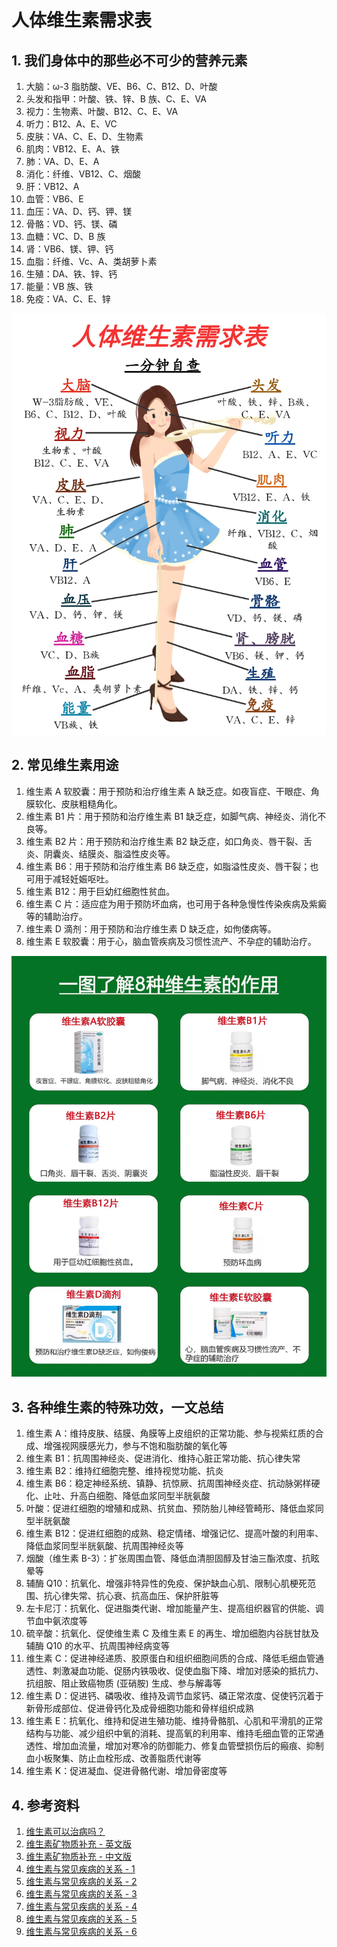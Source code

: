 # 人体维生素需求表

## 1. 我们身体中的那些必不可少的营养元素

1. 大脑：ω-3 脂肪酸、VE、B6、C、B12、D、叶酸
2. 头发和指甲：叶酸、铁、锌、B 族、C、E、VA
3. 视力：生物素、叶酸、B12、C、E、VA
4. 听力：B12、A、E、VC
5. 皮肤：VA、C、E、D、生物素
6. 肌肉：VB12、E、A、铁
7. 肺：VA、D、E、A
8. 消化：纤维、VB12、C、烟酸
9. 肝：VB12、A
10. 血管：VB6、E
11. 血压：VA、D、钙、钾、镁
12. 骨骼：VD、钙、镁、磷
13. 血糖：VC、D、B 族
14. 肾：VB6、镁、钾、钙
15. 血脂：纤维、Vc、A、类胡萝卜素
16. 生殖：DA、铁、锌、钙
17. 能量：VB 族、铁
18. 免疫：VA、C、E、锌

![人体所需维生素一览表](/pics/9_1_weishengsu.jpeg)

## 2. 常见维生素用途

1. 维生素 A 软胶囊：用于预防和治疗维生素 A 缺乏症。如夜盲症、干眼症、角膜软化、皮肤粗糙角化。
2. 维生素 B1 片：用于预防和治疗维生素 B1 缺乏症，如脚气病、神经炎、消化不良等。
3. 维生素 B2 片：用于预防和治疗维生素 B2 缺乏症，如口角炎、唇干裂、舌炎、阴囊炎、结膜炎、脂溢性皮炎等。
4. 维生素 B6：用于预防和治疗维生素 B6 缺乏症，如脂溢性皮炎、唇干裂；也可用于减轻妊娠呕吐。
5. 维生素 B12：用于巨幼红细胞性贫血。
6. 维生素 C 片：适应症为用于预防坏血病，也可用于各种急慢性传染疾病及紫癜等的辅助治疗。
7. 维生素 D 滴剂：用于预防和治疗维生素 D 缺乏症，如佝偻病等。
8. 维生素 E 软胶囊：用于心，脑血管疾病及习惯性流产、不孕症的辅助治疗。

![常见 8 种维生素用途](/pics/9_2_8_weishengsu.jpeg)

## 3. 各种维生素的特殊功效，一文总结

1. 维生素 A：维持皮肤、结膜、角膜等上皮组织的正常功能、参与视紫红质的合成、增强视网膜感光力，参与不饱和脂肪酸的氧化等
2. 维生素 B1：抗周围神经炎、促进消化、维持心脏正常功能、抗心律失常
3. 维生素 B2：维持红细胞完整、维持视觉功能、抗炎
4. 维生素 B6：稳定神经系统、镇静、抗惊厥、抗周围神经炎症、抗动脉粥样硬化、止吐、升高白细胞、降低血浆同型半胱氨酸
5. 叶酸：促进红细胞的增殖和成熟、抗贫血、预防胎儿神经管畸形、降低血浆同型半胱氨酸
6. 维生素 B12：促进红细胞的成熟、稳定情绪、增强记忆、提高叶酸的利用率、降低血浆同型半胱氨酸、抗周围神经炎等
7. 烟酸（维生素 B-3）：扩张周围血管、降低血清胆固醇及甘油三酯浓度、抗眩晕等
8. 辅酶 Q10：抗氧化、增强非特异性的免疫、保护缺血心肌、限制心肌梗死范围、抗心律失常、抗心衰、抗高血压、保护肝脏等
9. 左卡尼汀：抗氧化、促进脂类代谢、增加能量产生、提高组织器官的供能、调节血中氨浓度等
10. 硫辛酸：抗氧化、促使维生素 C 及维生素 E 的再生、增加细胞内谷胱甘肽及辅酶 Q10 的水平、抗周围神经病变等
11. 维生素 C：促进神经递质、胶原蛋白和组织细胞间质的合成、降低毛细血管通透性、刺激凝血功能、促肠内铁吸收、促使血脂下降、增加对感染的抵抗力、抗组胺、阻止致癌物质 (亚硝胺) 生成、参与解毒等
12. 维生素 D：促进钙、磷吸收、维持及调节血浆钙、磷正常浓度、促使钙沉着于新骨形成部位、促进骨钙化及成骨细胞功能和骨样组织成熟
13. 维生素 E：抗氧化、维持和促进生殖功能、维持骨骼肌、心肌和平滑肌的正常结构与功能、减少组织中氧的消耗、提高氧的利用率、维持毛细血管的正常通透性、增加血流量，增加对寒冷的防御能力、修复血管壁损伤后的瘢痕、抑制血小板聚集、防止血栓形成、改善脂质代谢等
14. 维生素 K：促进凝血、促进骨骼代谢、增加骨密度等

## 4. 参考资料

1. [维生素可以治病吗？](/健康医学常识/常识-维生素可以治病吗.jpg)
2. [维生素矿物质补充 - 英文版](/健康医学常识/常识-维生素矿物质补充-英文版.png)
3. [维生素矿物质补充 - 中文版](/健康医学常识/常识-维生素矿物质补充-中文版.png)
4. [维生素与常见疾病的关系 - 1](/健康医学常识/常识-维生素与常见疾病的关系-1.png)
5. [维生素与常见疾病的关系 - 2](/健康医学常识/常识-维生素与常见疾病的关系-2.png)
6. [维生素与常见疾病的关系 - 3](/健康医学常识/常识-维生素与常见疾病的关系-3.png)
7. [维生素与常见疾病的关系 - 4](/健康医学常识/常识-维生素与常见疾病的关系-4.png)
8. [维生素与常见疾病的关系 - 5](/健康医学常识/常识-维生素与常见疾病的关系-5.png)
9. [维生素与常见疾病的关系 - 6](/健康医学常识/常识-维生素与常见疾病的关系-6.png)
